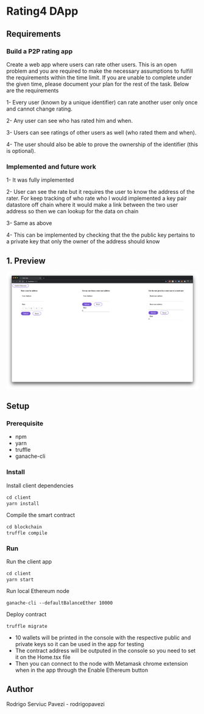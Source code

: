 # Rating4 DApp

## Requirements

### Build a P2P rating app
Create a web app where users can rate other users. This is an open problem and you are required to make the necessary assumptions to fulfill the requirements within the time limit. If you are unable to complete under the given time, please document your plan for the rest of the task. Below are the requirements

1- Every user (known by a unique identifier) can rate another user only once and cannot change rating.

2- Any user can see who has rated him and when.

3- Users can see ratings of other users as well (who rated them and when).

4- The user should also be able to prove the ownership of the identifier (this is optional).

### Implemented and future work

1- It was fully implemented

2- User can see the rate but it requires the user to know the address of the rater. For keep tracking of who rate who I would implemented a key pair datastore off chain where it would make a link between the two user address so then we can lookup for the data on chain

3- Same as above

4- This can be implemented by checking that the the public key pertains to a private key that only the owner of the address should know

## 1. Preview

![Preview](./preview.png)

## Setup

### Prerequisite
- npm
- yarn
- truffle
- ganache-cli

### Install

Install client dependencies

```
cd client
yarn install
```

Compile the smart contract

```
cd blockchain
truffle compile
```

### Run

Run the client app

```
cd client
yarn start
```

Run local Ethereum node

```
ganache-cli --defaultBalanceEther 10000
```

Deploy contract

```
truffle migrate
```

- 10 wallets will be printed in the console with the respective public and private keys so it can be used in the app for testing 
- The contract address will be outputed in the console so you need to set it on the Home.tsx file
- Then you can connect to the node with Metamask chrome extension when in the app through the Enable Ethereum button

## Author

Rodrigo Serviuc Pavezi - rodrigopavezi
